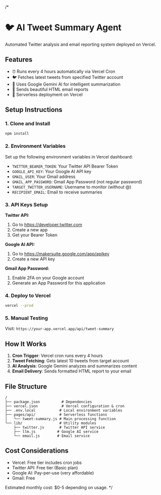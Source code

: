 /*
# 🐦 AI Tweet Summary Agent

Automated Twitter analysis and email reporting system deployed on Vercel.

## Features

- ⏰ Runs every 4 hours automatically via Vercel Cron
- 🐦 Fetches latest tweets from specified Twitter account
- 🤖 Uses Google Gemini AI for intelligent summarization
- 📧 Sends beautiful HTML email reports
- 🚀 Serverless deployment on Vercel

## Setup Instructions

### 1. Clone and Install

```bash
npm install
```

### 2. Environment Variables

Set up the following environment variables in Vercel dashboard:

- `TWITTER_BEARER_TOKEN`: Your Twitter API Bearer Token
- `GOOGLE_API_KEY`: Your Google AI API key
- `GMAIL_USER`: Your Gmail address
- `GMAIL_APP_PASSWORD`: Gmail App Password (not regular password)
- `TARGET_TWITTER_USERNAME`: Username to monitor (without @)
- `RECIPIENT_EMAIL`: Email to receive summaries

### 3. API Keys Setup

**Twitter API:**
1. Go to https://developer.twitter.com
2. Create a new app
3. Get your Bearer Token

**Google AI API:**
1. Go to https://makersuite.google.com/app/apikey
2. Create a new API key

**Gmail App Password:**
1. Enable 2FA on your Google account
2. Generate an App Password for this application

### 4. Deploy to Vercel

```bash
vercel --prod
```

### 5. Manual Testing

Visit: `https://your-app.vercel.app/api/tweet-summary`

## How It Works

1. **Cron Trigger**: Vercel cron runs every 4 hours
2. **Tweet Fetching**: Gets latest 10 tweets from target account
3. **AI Analysis**: Google Gemini analyzes and summarizes content
4. **Email Delivery**: Sends formatted HTML report to your email

## File Structure

```
/
├── package.json          # Dependencies
├── vercel.json           # Vercel configuration & cron
├── .env.local           # Local environment variables
├── pages/api/           # Serverless functions
│   └── tweet-summary.js # Main processing function
└── lib/                 # Utility modules
    ├── twitter.js       # Twitter API service
    ├── llm.js          # Google AI service
    └── email.js        # Email service
```

## Cost Considerations

- Vercel: Free tier includes cron jobs
- Twitter API: Free tier (Basic plan)
- Google AI: Pay-per-use (very affordable)
- Gmail: Free

Estimated monthly cost: $0-5 depending on usage.
*/